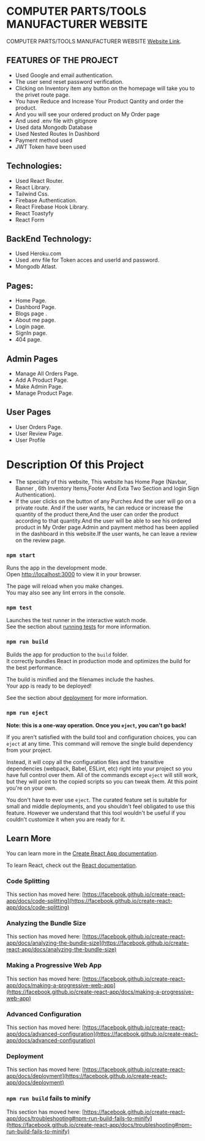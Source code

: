 # COMPUTER PARTS/TOOLS MANUFACTURER WEBSITE

 COMPUTER PARTS/TOOLS MANUFACTURER WEBSITE  [Website Link](https://assignment12-client-side.web.app/).

## FEATURES OF THE PROJECT
* Used Google and email authentication.
* The user send reset password verification.
* Clicking on Inventory item any button on the homepage will take you to the privet route page.
* You have Reduce and Increase  Your Product Qantity and order the product.
* And you will see your ordered product on My Order page
* And used .env file with gitignore
* Used data Mongodb Database
* Used Nested Routes In Dashbord
* Payment method used
* JWT Token have been used

## Technologies:
* Used React Router.
* React Library.
* Tailwind Css.
* Firebase Authentication.
* React Firebase Hook Library.
* React Toastyfy
* React Form

## BackEnd Technology:
* Used Heroku.com
* Used .env file for Token acces and userId and password.
* Mongodb Atlast.

## Pages:
* Home Page.
* Dashbord Page.
* Blogs page .
* About me page.
* Login page.
* SignIn page.
* 404 page.
## Admin Pages
* Manage All Orders Page.
* Add A Product Page.
* Make Admin Page.
* Manage Product Page.
## User Pages
* User Orders Page.
* User Review Page.
* User Profile

# Description Of this Project
* The specialty of this website, This website has Home Page (Navbar, Banner , 6th Inventory Items,Footer And Exta Two Section and login Sign Authentication).
* If the user clicks on the button of any Purches And the user will go on a private route. And if the user wants, he can reduce or increase the quantity of the product there,And the user can order the product according to that quantity.And the user will be able to see his ordered product in My Order page.Admin and payment method has been applied in the dashboard in this website.If the user wants, he can leave a review on the review page.
### `npm start`

Runs the app in the development mode.\
Open [http://localhost:3000](http://localhost:3000) to view it in your browser.

The page will reload when you make changes.\
You may also see any lint errors in the console.

### `npm test`

Launches the test runner in the interactive watch mode.\
See the section about [running tests](https://facebook.github.io/create-react-app/docs/running-tests) for more information.

### `npm run build`

Builds the app for production to the `build` folder.\
It correctly bundles React in production mode and optimizes the build for the best performance.

The build is minified and the filenames include the hashes.\
Your app is ready to be deployed!

See the section about [deployment](https://facebook.github.io/create-react-app/docs/deployment) for more information.

### `npm run eject`

**Note: this is a one-way operation. Once you `eject`, you can't go back!**

If you aren't satisfied with the build tool and configuration choices, you can `eject` at any time. This command will remove the single build dependency from your project.

Instead, it will copy all the configuration files and the transitive dependencies (webpack, Babel, ESLint, etc) right into your project so you have full control over them. All of the commands except `eject` will still work, but they will point to the copied scripts so you can tweak them. At this point you're on your own.

You don't have to ever use `eject`. The curated feature set is suitable for small and middle deployments, and you shouldn't feel obligated to use this feature. However we understand that this tool wouldn't be useful if you couldn't customize it when you are ready for it.

## Learn More

You can learn more in the [Create React App documentation](https://facebook.github.io/create-react-app/docs/getting-started).

To learn React, check out the [React documentation](https://reactjs.org/).

### Code Splitting

This section has moved here: [https://facebook.github.io/create-react-app/docs/code-splitting](https://facebook.github.io/create-react-app/docs/code-splitting)

### Analyzing the Bundle Size

This section has moved here: [https://facebook.github.io/create-react-app/docs/analyzing-the-bundle-size](https://facebook.github.io/create-react-app/docs/analyzing-the-bundle-size)

### Making a Progressive Web App

This section has moved here: [https://facebook.github.io/create-react-app/docs/making-a-progressive-web-app](https://facebook.github.io/create-react-app/docs/making-a-progressive-web-app)

### Advanced Configuration

This section has moved here: [https://facebook.github.io/create-react-app/docs/advanced-configuration](https://facebook.github.io/create-react-app/docs/advanced-configuration)

### Deployment

This section has moved here: [https://facebook.github.io/create-react-app/docs/deployment](https://facebook.github.io/create-react-app/docs/deployment)

### `npm run build` fails to minify

This section has moved here: [https://facebook.github.io/create-react-app/docs/troubleshooting#npm-run-build-fails-to-minify](https://facebook.github.io/create-react-app/docs/troubleshooting#npm-run-build-fails-to-minify)

